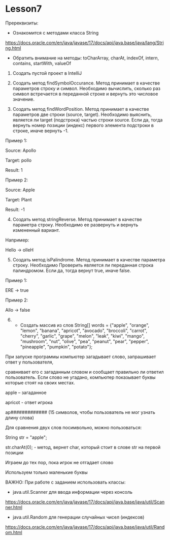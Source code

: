 # Lesson7

Пререквизиты:

- Ознакомится с методами класса String

https://docs.oracle.com/en/java/javase/17/docs/api/java.base/java/lang/String.html

- Обратить внимание на методы: toCharArray, charAt, indexOf, intern, contains, startWith, valueOf



1. Создать пустой проект в IntelliJ



2. Создать метод findSymbolOccurance. Метод принимает в качестве параметров строку и символ. Необходимо вычислить, сколько раз символ встречается в переданной строке и вернуть это числовое значение.



3. Создать метод findWordPosition. Метод принимает в качестве параметров две строки (source, target). Необходимо выяснить, является ли target (подстрока) частью строки source. Если да, тогда вернуть номер позиции (индекс) первого элемента подстроки в строке, иначе вернуть -1.

Пример 1:

Source: Apollo

Target: pollo

Result: 1



Пример 2:

Source: Apple

Target: Plant

Result: -1



4. Создать метод stringReverse. Метод принимает в качестве параметра строку. Необходимо ее развернуть и вернуть измененный вариант.

Например:

Hello -> olleH



5. Создать метод isPalindrome. Метод принимает в качестве параметра строку. Необходимо Проверить является ли переданная строка палиндромом. Если да, тогда вернут true, иначе false.

Пример 1:

ERE -> true



Пример 2:

Allo -> false



6. * Создать массив из слов String[] words = {"apple", "orange", "lemon", "banana", "apricot", "avocado", "broccoli", "carrot", "cherry", "garlic", "grape", "melon", "leak", "kiwi", "mango", "mushroom", "nut", "olive", "pea", "peanut", "pear", "pepper", "pineapple", "pumpkin", "potato"};

При запуске программы компьютер загадывает слово, запрашивает ответ у пользователя,

сравнивает его с загаданным словом и сообщает правильно ли ответил пользователь. Если слово не угадано, компьютер показывает буквы которые стоят на своих местах.

apple – загаданное

apricot - ответ игрока

ap############# (15 символов, чтобы пользователь не мог узнать длину слова)

Для сравнения двух слов посимвольно, можно пользоваться:

String str = "apple";

str.charAt(0); - метод, вернет char, который стоит в слове str на первой позиции

Играем до тех пор, пока игрок не отгадает слово

Используем только маленькие буквы



ВАЖНО: При работе с заданием использовать классы:

- java.util.Scanner для ввода информации через консоль

https://docs.oracle.com/en/java/javase/17/docs/api/java.base/java/util/Scanner.html

- java.util.Random для генерации случайных чисел (индексов)

https://docs.oracle.com/en/java/javase/17/docs/api/java.base/java/util/Random.html
